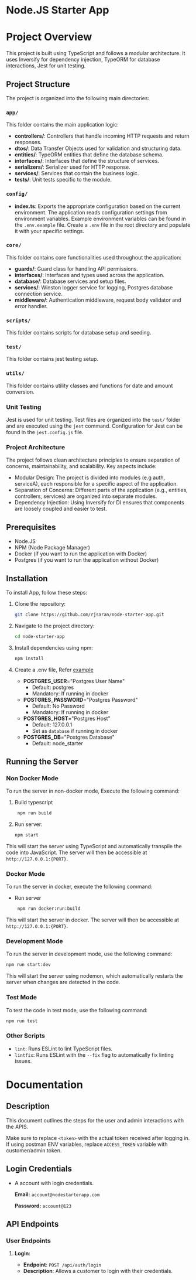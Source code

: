 # Node.JS Starter App

# Project Overview

This project is built using TypeScript and follows a modular architecture. It uses Inversify for dependency injection, TypeORM for database interactions, Jest for unit testing.

## Project Structure

The project is organized into the following main directories:

### `app/`

This folder contains the main application logic:

- **controllers/**: Controllers that handle incoming HTTP requests and return responses.
- **dtos/**: Data Transfer Objects used for validation and structuring data.
- **entities/**: TypeORM entities that define the database schema.
- **interfaces/**: Interfaces that define the structure of services.
- **serializers/**: Serializer used for HTTP response.
- **services/**: Services that contain the business logic.
- **tests/**: Unit tests specific to the module.

### `config/`

- **index.ts**: Exports the appropriate configuration based on the current environment. The application reads configuration settings from environment variables. Example environment variables can be found in the `.env.example` file. Create a `.env` file in the root directory and populate it with your specific settings.

### `core/`

This folder contains core functionalities used throughout the application:

- **guards/**: Guard class for handling API permissions.
- **interfaces/**: Interfaces and types used across the application.
- **database/**: Database services and setup files.
- **services/**: Winston logger service for logging, Postgres database connection service.
- **middleware/**: Authentication middleware, request body validator and error handler.

### `scripts/`

This folder contains scripts for database setup and seeding.

### `test/`

This folder contains jest testing setup.

### `utils/`

This folder contains utility classes and functions for date and amount conversion.

### Unit Testing

Jest is used for unit testing. Test files are organized into the `test/` folder and are executed using the `jest` command. Configuration for Jest can be found in the `jest.config.js` file.

### Project Architecture

The project follows clean architecture principles to ensure separation of concerns, maintainability, and scalability. Key aspects include:

- Modular Design: The project is divided into modules (e.g auth, serviceA), each responsible for a specific aspect of the application.
- Separation of Concerns: Different parts of the application (e.g., entities, controllers, services) are organized into separate modules.
- Dependency Injection: Using Inversify for DI ensures that components are loosely coupled and easier to test.

## Prerequisites

- Node.JS
- NPM (Node Package Manager)
- Docker (if you want to run the application with Docker)
- Postgres (if you want to run the application without Docker)

## Installation

To install App, follow these steps:

1. Clone the repository:

   ```bash
   git clone https://github.com/rjsaran/node-starter-app.git
   ```

2. Navigate to the project directory:

   ```bash
   cd node-starter-app
   ```

3. Install dependencies using npm:

   ```bash
   npm install
   ```

4. Create a .env file, Refer [example](.env.example)
   - **POSTGRES_USER**="Postgres User Name"
     - Default: postgres
     - Mandatory: If running in docker
   - **POSTGRES_PASSWORD**="Postgres Password"
     - Default: No Password
     - Mandatory: If running in docker
   - **POSTGRES_HOST**="Postgres Host"
     - Default: 127.0.0.1
     - Set as `database` if running in docker
   - **POSTGRES_DB**="Postgres Database"
     - Default: node_starter

## Running the Server

### Non Docker Mode

To run the server in non-docker mode, Execute the following command:

1. Build typescript

   ```bash
    npm run build
   ```

2. Run server:
   ```bash
   npm start
   ```

This will start the server using TypeScript and automatically transpile the code into JavaScript. The server will then be accessible at `http://127.0.0.1:{PORT}`.

### Docker Mode

To run the server in docker, execute the following command:

- Run server
  ```bash
   npm run docker:run:build
  ```

This will start the server in docker. The server will then be accessible at `http://127.0.0.1:{PORT}`.

### Development Mode

To run the server in development mode, use the following command:

```bash
npm run start:dev
```

This will start the server using nodemon, which automatically restarts the server when changes are detected in the code.

### Test Mode

To test the code in test mode, use the following command:

```bash
npm run test
```

### Other Scripts

- `lint`: Runs ESLint to lint TypeScript files.
- `lintfix`: Runs ESLint with the `--fix` flag to automatically fix linting issues.

# Documentation

## Description

This document outlines the steps for the user and admin interactions with the APIS.

Make sure to replace `<token>` with the actual token received after logging in.
If using postman ENV variables, replace `ACCESS_TOKEN` variable with customer/admin token.

## Login Credentials

- A account with login credentials.

  **Email:** `account@nodestarterapp.com`

  **Password:** `account@123`

## API Endpoints

### User Endpoints

1. **Login**:

   - **Endpoint**: `POST /api/auth/login`
   - **Description**: Allows a customer to login with their credentials.
